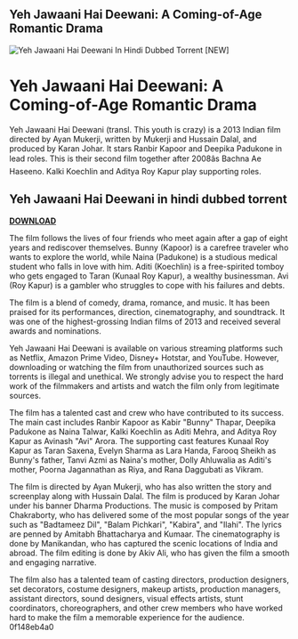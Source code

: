## Yeh Jawaani Hai Deewani: A Coming-of-Age Romantic Drama

 
![Yeh Jawaani Hai Deewani In Hindi Dubbed Torrent \[NEW\]](https://encrypted-tbn3.gstatic.com/images?q=tbn:ANd9GcSzQEpb_8kX0DPhCNtJLcMbzz9d9f849Am1gx_xWWSeHWzaJ4MVVjEzCOU)

 
# Yeh Jawaani Hai Deewani: A Coming-of-Age Romantic Drama
 
Yeh Jawaani Hai Deewani (transl. This youth is crazy) is a 2013 Indian film directed by Ayan Mukerji, written by Mukerji and Hussain Dalal, and produced by Karan Johar. It stars Ranbir Kapoor and Deepika Padukone in lead roles. This is their second film together after 2008âs Bachna Ae Haseeno. Kalki Koechlin and Aditya Roy Kapur play supporting roles.
 
## Yeh Jawaani Hai Deewani in hindi dubbed torrent


[**DOWNLOAD**](https://www.google.com/url?q=https%3A%2F%2Furlin.us%2F2tLfyP&sa=D&sntz=1&usg=AOvVaw0SzAstDUnwNoPD9bLF7tOt)

 
The film follows the lives of four friends who meet again after a gap of eight years and rediscover themselves. Bunny (Kapoor) is a carefree traveler who wants to explore the world, while Naina (Padukone) is a studious medical student who falls in love with him. Aditi (Koechlin) is a free-spirited tomboy who gets engaged to Taran (Kunaal Roy Kapur), a wealthy businessman. Avi (Roy Kapur) is a gambler who struggles to cope with his failures and debts.
 
The film is a blend of comedy, drama, romance, and music. It has been praised for its performances, direction, cinematography, and soundtrack. It was one of the highest-grossing Indian films of 2013 and received several awards and nominations.
 
Yeh Jawaani Hai Deewani is available on various streaming platforms such as Netflix, Amazon Prime Video, Disney+ Hotstar, and YouTube. However, downloading or watching the film from unauthorized sources such as torrents is illegal and unethical. We strongly advise you to respect the hard work of the filmmakers and artists and watch the film only from legitimate sources.

The film has a talented cast and crew who have contributed to its success. The main cast includes Ranbir Kapoor as Kabir \"Bunny\" Thapar, Deepika Padukone as Naina Talwar, Kalki Koechlin as Aditi Mehra, and Aditya Roy Kapur as Avinash \"Avi\" Arora. The supporting cast features Kunaal Roy Kapur as Taran Saxena, Evelyn Sharma as Lara Handa, Farooq Sheikh as Bunny's father, Tanvi Azmi as Naina's mother, Dolly Ahluwalia as Aditi's mother, Poorna Jagannathan as Riya, and Rana Daggubati as Vikram.
 
The film is directed by Ayan Mukerji, who has also written the story and screenplay along with Hussain Dalal. The film is produced by Karan Johar under his banner Dharma Productions. The music is composed by Pritam Chakraborty, who has delivered some of the most popular songs of the year such as \"Badtameez Dil\", \"Balam Pichkari\", \"Kabira\", and \"Ilahi\". The lyrics are penned by Amitabh Bhattacharya and Kumaar. The cinematography is done by Manikandan, who has captured the scenic locations of India and abroad. The film editing is done by Akiv Ali, who has given the film a smooth and engaging narrative.
 
The film also has a talented team of casting directors, production designers, set decorators, costume designers, makeup artists, production managers, assistant directors, sound designers, visual effects artists, stunt coordinators, choreographers, and other crew members who have worked hard to make the film a memorable experience for the audience.
 0f148eb4a0

